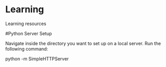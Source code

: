 # Learning
Learning resources


#Python Server Setup

Navigate inside the directory you want to set up on a local server.  Run the following command:

python -m SimpleHTTPServer
